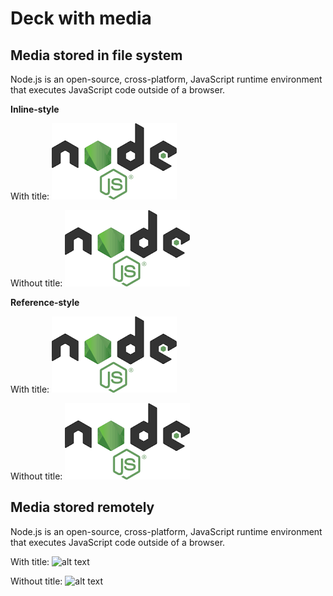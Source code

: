 # Deck with media

## Media stored in file system

Node.js is an open-source, cross-platform, JavaScript runtime environment that executes JavaScript code outside of a browser.

**Inline-style**

With title: ![alt text](../samples/resources/nodejs.png "Node.js logo")

Without title: ![alt text](../samples/resources/nodejs.png)

**Reference-style**

With title: ![alt text][node.js]

Without title: ![alt text][node.js no title]

[node.js]: ../samples/resources/nodejs.png "Recursion understanding"
[node.js no title]: ../samples/resources/nodejs.png

## Media stored remotely

Node.js is an open-source, cross-platform, JavaScript runtime environment that executes JavaScript code outside of a browser.

With title: ![alt text](https://upload.wikimedia.org/wikipedia/commons/thumb/d/d9/Node.js_logo.svg/220px-Node.js_logo.svg.png "Node.js logo remotely")

Without title: ![alt text](https://upload.wikimedia.org/wikipedia/commons/thumb/d/d9/Node.js_logo.svg/220px-Node.js_logo.svg.png)
